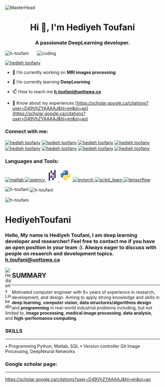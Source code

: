 ![MasterHead](https://camo.githubusercontent.com/e78a2d2cda4b522f9e8b88f813cb69ac0e9b4e1e0e1a182f795a07bec4b562c9/68747470733a2f2f692e70696e696d672e636f6d2f6f726967696e616c732f34612f39302f39622f34613930396231616237316132393536383030643863656564633362613939612e676966)

<h1 align="center">Hi 👋, I'm Hediyeh Toufani</h1>
<h3 align="center">A passionate DeepLearning developer.</h3>

<img align="right" alt="coding" width="400" src="https://i.pinimg.com/originals/e7/26/c7/e726c74ac081eed50feee1433d12c998.gif">

<p align="left"> <img src="https://komarev.com/ghpvc/?username=h-toufani&label=Profile%20views&color=0e75b6&style=flat" alt="h-toufani" /> </p>

<p align="left"> <a href="https://twitter.com/hedieh toofany" target="blank"><img src="https://img.shields.io/twitter/follow/hedieh toofany?logo=twitter&style=for-the-badge" alt="hedieh toofany" /></a> </p>

- 🔭 I’m currently working on **MRI images processing**

- 🌱 I’m currently learning **DeepLearning**

- 📫 How to reach me **h.toufani@uottawa.ca**

- 📄 Know about my experiences [https://scholar.google.ca/citations?user=D49VhZYAAAAJ&hl=en&oi=ao](https://scholar.google.ca/citations?user=D49VhZYAAAAJ&hl=en&oi=ao)

<h3 align="left">Connect with me:</h3>
<p align="left">
<a href="https://twitter.com/hedieh toofany" target="blank"><img align="center" src="https://raw.githubusercontent.com/rahuldkjain/github-profile-readme-generator/master/src/images/icons/Social/twitter.svg" alt="hedieh toofany" height="30" width="40" /></a>
<a href="https://linkedin.com/in/hedieh toofany" target="blank"><img align="center" src="https://raw.githubusercontent.com/rahuldkjain/github-profile-readme-generator/master/src/images/icons/Social/linked-in-alt.svg" alt="hedieh toofany" height="30" width="40" /></a>
<a href="https://stackoverflow.com/users/hedieh toofany" target="blank"><img align="center" src="https://raw.githubusercontent.com/rahuldkjain/github-profile-readme-generator/master/src/images/icons/Social/stack-overflow.svg" alt="hedieh toofany" height="30" width="40" /></a>
<a href="https://kaggle.com/hedieh toofany" target="blank"><img align="center" src="https://raw.githubusercontent.com/rahuldkjain/github-profile-readme-generator/master/src/images/icons/Social/kaggle.svg" alt="hedieh toofany" height="30" width="40" /></a>
<a href="https://fb.com/hedieh toofany" target="blank"><img align="center" src="https://raw.githubusercontent.com/rahuldkjain/github-profile-readme-generator/master/src/images/icons/Social/facebook.svg" alt="hedieh toofany" height="30" width="40" /></a>
<a href="https://instagram.com/hedieh toofany" target="blank"><img align="center" src="https://raw.githubusercontent.com/rahuldkjain/github-profile-readme-generator/master/src/images/icons/Social/instagram.svg" alt="hedieh toofany" height="30" width="40" /></a>
<a href="https://medium.com/hedieh toofany" target="blank"><img align="center" src="https://raw.githubusercontent.com/rahuldkjain/github-profile-readme-generator/master/src/images/icons/Social/medium.svg" alt="hedieh toofany" height="30" width="40" /></a>
<a href="https://www.youtube.com/c/hedieh toofany" target="blank"><img align="center" src="https://raw.githubusercontent.com/rahuldkjain/github-profile-readme-generator/master/src/images/icons/Social/youtube.svg" alt="hedieh toofany" height="30" width="40" /></a>
</p>

<h3 align="left">Languages and Tools:</h3>
<p align="left"> <a href="https://www.mathworks.com/" target="_blank" rel="noreferrer"> <img src="https://upload.wikimedia.org/wikipedia/commons/2/21/Matlab_Logo.png" alt="matlab" width="40" height="40"/> </a> <a href="https://opencv.org/" target="_blank" rel="noreferrer"> <img src="https://www.vectorlogo.zone/logos/opencv/opencv-icon.svg" alt="opencv" width="40" height="40"/> </a> <a href="https://pandas.pydata.org/" target="_blank" rel="noreferrer"> <img src="https://raw.githubusercontent.com/devicons/devicon/2ae2a900d2f041da66e950e4d48052658d850630/icons/pandas/pandas-original.svg" alt="pandas" width="40" height="40"/> </a> <a href="https://www.python.org" target="_blank" rel="noreferrer"> <img src="https://raw.githubusercontent.com/devicons/devicon/master/icons/python/python-original.svg" alt="python" width="40" height="40"/> </a> <a href="https://pytorch.org/" target="_blank" rel="noreferrer"> <img src="https://www.vectorlogo.zone/logos/pytorch/pytorch-icon.svg" alt="pytorch" width="40" height="40"/> </a> <a href="https://scikit-learn.org/" target="_blank" rel="noreferrer"> <img src="https://upload.wikimedia.org/wikipedia/commons/0/05/Scikit_learn_logo_small.svg" alt="scikit_learn" width="40" height="40"/> </a> <a href="https://www.tensorflow.org" target="_blank" rel="noreferrer"> <img src="https://www.vectorlogo.zone/logos/tensorflow/tensorflow-icon.svg" alt="tensorflow" width="40" height="40"/> </a> </p>

<p><img align="left" src="https://github-readme-stats.vercel.app/api/top-langs?username=h-toufani&show_icons=true&locale=en&layout=compact" alt="h-toufani" /></p>

<p>&nbsp;<img align="center" src="https://github-readme-stats.vercel.app/api?username=h-toufani&show_icons=true&locale=en" alt="h-toufani" /></p>

<p><img align="center" src="https://github-readme-streak-stats.herokuapp.com/?user=h-toufani&" alt="h-toufani" /></p>



# HediyehToufani

### Hello, My name is Hediyeh Toufani, I am deep learning developer and researcher! Feel free to contact me if you have an open position in your team :). Always eager to discuss with people on resaerch and development topics. h.toufani@uottawa.ca

<a href="https://www.linkedin.com/in/linkedin.com/in/hediyeh-toufany">
  <img align="left" alt="Hediyeh's LinkedIn" width="22px" src="https://raw.githubusercontent.com/peterthehan/peterthehan/master/assets/linkedin.svg" />
</a>


## SUMMARY
------------
Motivated computer engineer with 9+ years of experience in research, development, and design. Aiming to apply strong knowledge and skills in **deep learning**, **computer vision**, **data structures/algorithms design** and **programming** in real-world industrial problems including, but not limited to, **image processing**, **medical image processing**, **data analysis**, and **high-performance computing**.


### SKILLS
-------
• Programming
 Python, Matlab, SQL
• Version controller Git
 Image Processing, DeepNeural Networks

### Google scholar page:
-------------
https://scholar.google.ca/citations?user=D49VhZYAAAAJ&hl=en&oi=ao
